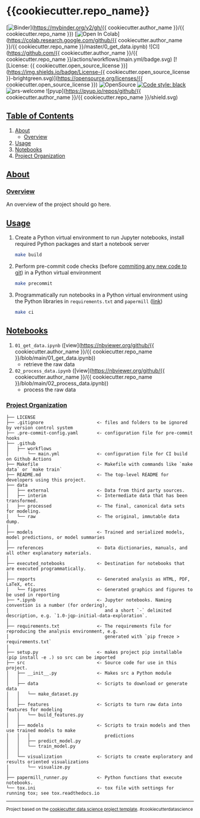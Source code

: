 # {{cookiecutter.repo_name}}

[![Binder](https://mybinder.org/badge_logo.svg)](https://mybinder.org/v2/gh/{{ cookiecutter.author_name }}/{{ cookiecutter.repo_name }})
[![Open In Colab](https://colab.research.google.com/assets/colab-badge.svg)](https://colab.research.google.com/github/{{ cookiecutter.author_name }}/{{ cookiecutter.repo_name }}/master/0_get_data.ipynb)
![CI](https://github.com/{{ cookiecutter.author_name }}/{{ cookiecutter.repo_name }}/actions/workflows/main.yml/badge.svg)
[![License: {{ cookiecutter.open_source_license }}](https://img.shields.io/badge/License-{{ cookiecutter.open_source_license }}-brightgreen.svg)](https://opensource.org/licenses/{{ cookiecutter.open_source_license }})
![OpenSource](https://badgen.net/badge/Open%20Source%20%3F/Yes%21/blue?icon=github)
[![Code style: black](https://img.shields.io/badge/code%20style-black-000000.svg)](https://github.com/ambv/black)
![prs-welcome](https://img.shields.io/badge/PRs-welcome-brightgreen.svg?style=flat-square)
![pyup](https://pyup.io/repos/github/{{ cookiecutter.author_name }}/{{ cookiecutter.repo_name }}/shield.svg)

## [Table of Contents](#table-of-contents)
1. [About](#about)
   * [Overview](#overview)
2. [Usage](#usage)
3. [Notebooks](#notebooks)
4. [Project Organization](#project-organization)

## [About](#about)

### [Overview](#overview)
An overview of the project should go here.

## [Usage](#usage)
1. Create a Python virtual environment to run Jupyter notebooks, install required Python packages and start a notebook server
   ```bash
   make build
   ```
2. Perform pre-commit code checks (before [commiting any new code to git](https://git-scm.com/docs/git-commit)) in a Python virtual environment
   ```bash
   make precommit
   ```
4. Programmatically run notebooks in a Python virtual environment using the Python libraries in `requirements.txt` and `papermill` ([link](https://papermill.readthedocs.io/en/latest/))
   ```bash
   make ci
   ```

## [Notebooks](#notebooks)
1. `01_get_data.ipynb` ([view](https://nbviewer.org/github/{{ cookiecutter.author_name }}/{{ cookiecutter.repo_name }}/blob/main/01_get_data.ipynb))
   - retrieve the raw data
2. `02_process_data.ipynb` ([view](https://nbviewer.org/github/{{ cookiecutter.author_name }}/{{ cookiecutter.repo_name }}/blob/main/02_process_data.ipynb))
   - process the raw data

### [Project Organization](#project-organization)

    ├── LICENSE
    ├── .gitignore                    <- files and folders to be ignored by version control system
    ├── .pre-commit-config.yaml       <- configuration file for pre-commit hooks
    ├── .github
    │   ├── workflows
    │       └── main.yml              <- configuration file for CI build on Github Actions
    ├── Makefile                      <- Makefile with commands like `make data` or `make train`
    ├── README.md                     <- The top-level README for developers using this project.
    ├── data
    │   ├── external                  <- Data from third party sources.
    │   ├── interim                   <- Intermediate data that has been transformed.
    │   ├── processed                 <- The final, canonical data sets for modeling.
    │   └── raw                       <- The original, immutable data dump.
    │
    ├── models                        <- Trained and serialized models, model predictions, or model summaries
    │
    ├── references                    <- Data dictionaries, manuals, and all other explanatory materials.
    │
    ├── executed_notebooks            <- Destination for notebooks that are executed programmatically.
    │
    ├── reports                       <- Generated analysis as HTML, PDF, LaTeX, etc.
    │   └── figures                   <- Generated graphics and figures to be used in reporting
    ├── *.ipynb                       <- Jupyter notebooks. Naming convention is a number (for ordering),
    │                                    and a short `-` delimited description, e.g. `1.0-jqp-initial-data-exploration`.
    │
    ├── requirements.txt              <- The requirements file for reproducing the analysis environment, e.g.
    │                                    generated with `pip freeze > requirements.txt`
    │
    ├── setup.py                      <- makes project pip installable (pip install -e .) so src can be imported
    ├── src                           <- Source code for use in this project.
    │   ├── __init__.py               <- Makes src a Python module
    │   │
    │   ├── data                      <- Scripts to download or generate data
    │   │   └── make_dataset.py
    │   │
    │   ├── features                  <- Scripts to turn raw data into features for modeling
    │   │   └── build_features.py
    │   │
    │   ├── models                    <- Scripts to train models and then use trained models to make
    │   │   │                            predictions
    │   │   ├── predict_model.py
    │   │   └── train_model.py
    │   │
    │   └── visualization             <- Scripts to create exploratory and results oriented visualizations
    │       └── visualize.py
    │
    ├── papermill_runner.py           <- Python functions that execute notebooks.
    └── tox.ini                       <- tox file with settings for running tox; see tox.readthedocs.io


--------

<p><small>Project based on the <a target="_blank" href="https://drivendata.github.io/cookiecutter-data-science/">cookiecutter data science project template</a>. #cookiecutterdatascience</small></p>
